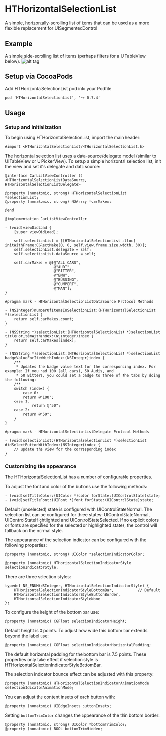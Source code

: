 HTHorizontalSelectionList
=========================

A simple, horizontally-scrolling list of items that can be used as a more flexible replacement for UISegmentedControl

## Example

A simple side-scrolling list of items (perhaps filters for a UITableView below).
![alt tag](docs/car_list.gif)

## Setup via CocoaPods

Add HTHorizontalSelectionList pod into your Podfile
```
pod 'HTHorizontalSelectionList', '~> 0.7.4'
```

## Usage
### Setup and Initialization

To begin using HTHorizontalSelectionList, import the main header:
```objc
#import <HTHorizontalSelectionList/HTHorizontalSelectionList.h>
```

The horizontal selection list uses a data-source/delegate model (similar to UITableView or UIPickerView).  To setup a simple horizontal selection list, init the view and set it's delegate and data source:
```objc
@interface CarListViewController () <HTHorizontalSelectionListDataSource, HTHorizontalSelectionListDelegate>

@property (nonatomic, strong) HTHorizontalSelectionList *selectionList;
@property (nonatomic, strong) NSArray *carMakes;

@end

@implementation CarListViewController

- (void)viewDidLoad {
	[super viewDidLoad];

	self.selectionList = [[HTHorizontalSelectionList alloc] initWithFrame:CGRectMake(0, 0, self.view.frame.size.width, 30)];
	self.selectionList.delegate = self;
	self.selectionList.dataSource = self;

	self.carMakes = @[@"ALL CARS",
                      @"AUDI",
                      @"BITTER",
                      @"BMW",
                      @"BÜSSING",
                      @"GUMPERT",
                      @"MAN"];
}

#pragma mark - HTHorizontalSelectionListDataSource Protocol Methods

- (NSInteger)numberOfItemsInSelectionList:(HTHorizontalSelectionList *)selectionList {
    return self.carMakes.count;
}

- (NSString *)selectionList:(HTHorizontalSelectionList *)selectionList titleForItemWithIndex:(NSInteger)index {
    return self.carMakes[index];
}

- (NSString *)selectionList:(HTHorizontalSelectionList *)selectionList badgeValueForItemWithIndex:(NSInteger)index {
    /**
     * Updates the badge value text for the corresponding index. For example: If you had 100 (all cars), 50 Audis, and
     * 50 Bitters, you could set a badge to three of the tabs by doing the following:
    /**
    switch (index) {
    	case 0:
	    return @"100";
	case 1:
            return @"50";
	case 2:
	    return @"50";
    }
}

#pragma mark - HTHorizontalSelectionListDelegate Protocol Methods

- (void)selectionList:(HTHorizontalSelectionList *)selectionList didSelectButtonWithIndex:(NSInteger)index {
    // update the view for the corresponding index
}

```

### Customizing the appearance

The HTHorizontalSelectionList has a number of configurable properties.

To adjust the font and color of the buttons use the following methods:
```objc
- (void)setTitleColor:(UIColor *)color forState:(UIControlState)state;
- (void)setTitleFont:(UIFont *)font forState:(UIControlState)state;
```

Default (unselected) state is configured with UIControlStateNormal.
The selection list can be configured for three states: UIControlStateNormal, UIControlStateHightlighted and UIControlStateSelected.
If no explicit colors or fonts are specified for the selected or highlighted states, the control will fallback on the normal style.

The appearance of the selection indicator can be configured with the following properties:
```objc
@property (nonatomic, strong) UIColor *selectionIndicatorColor;

@property (nonatomic) HTHorizontalSelectionIndicatorStyle selectionIndicatorStyle;
```

There are three selection styles:
```objc
typedef NS_ENUM(NSInteger, HTHorizontalSelectionIndicatorStyle) {
    HTHorizontalSelectionIndicatorStyleBottomBar,           // Default
    HTHorizontalSelectionIndicatorStyleButtonBorder,
    HTHorizontalSelectionIndicatorStyleNone
};
```

To configure the height of the bottom bar use:
```objc
@property (nonatomic) CGFloat selectionIndicatorHeight;
```

Default height is 3 points.  To adjust how wide this bottom bar extends beyond the label use:
```objc
@property (nonatomic) CGFloat selectionIndicatorHorizontalPadding;

```
The default horizontal padding for the bottom bar is 7.5 points.  These properties only take effect if selection style is HTHorizontalSelectionIndicatorStyleBottomBar.


The selection indicator bounce effect can be adjusted with this property:
```objc
@property (nonatomic) HTHorizontalSelectionIndicatorAnimationMode selectionIdicatorAnimationMode;
```

You can adjust the content insets of each button with:
```objc
@property (nonatomic) UIEdgeInsets buttonInsets;
```

Setting `bottomTrimColor` changes the appearance of the thin bottom border:
```objc
@property (nonatomic, strong) UIColor *bottomTrimColor;
@property (nonatomic) BOOL bottomTrimHidden;
```
